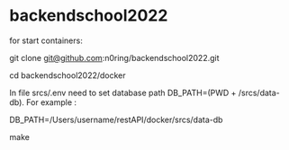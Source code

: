 # backendschool2022
for start containers: 

git clone git@github.com:n0ring/backendschool2022.git

cd backendschool2022/docker 

In file srcs/.env need to set database path DB_PATH=(PWD + /srcs/data-db). For example :

DB_PATH=/Users/username/restAPI/docker/srcs/data-db

make 



